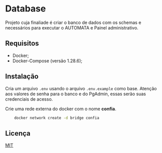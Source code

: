 # Database

Projeto cuja finaliade é criar o banco de dados com os schemas e necessários para executar o AUTOMATA e Painel administrativo.

## Requisitos
 - Docker;
 - Docker-Compose (versão 1.28.6);

## Instalação

Cria um arquivo `.env` usando o arquivo `.env.example` como base.
Atenção aos valores de senha para o banco e do PgAdmin, essas serão suas credenciais de acesso.

Crie uma rede externa do docker com o nome __confia__.

``` bash
    docker network create -d bridge confia
```

## Licença
[MIT](https://choosealicense.com/licenses/mit/)
